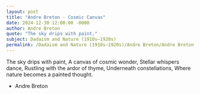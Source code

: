 ```yaml
---
layout: post
title: "Andre Breton - Cosmic Canvas"
date: 2024-12-30 12:00:00 -0000
author: Andre Breton
quote: "The sky drips with paint,"
subject: Dadaism and Nature (1910s–1920s)
permalink: /Dadaism and Nature (1910s–1920s)/Andre Breton/Andre Breton - Cosmic Canvas
---
```


The sky drips with paint,
A canvas of cosmic wonder,
Stellar whispers dance,
Rustling with the ardor of thyme,
Underneath constellations,
Where nature becomes a painted thought.

- Andre Breton
